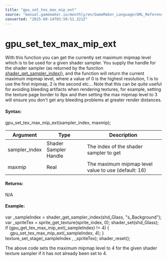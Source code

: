```yaml
---
title: "gpu_set_tex_max_mip_ext"
source: "manual.gamemaker.io/monthly/en/GameMaker_Language/GML_Reference/Drawing/Mipmapping/gpu_set_tex_max_mip_ext.htm"
converted: "2025-09-14T03:59:51.321Z"
---
```


# gpu\_set\_tex\_max\_mip\_ext

With this function you can get the currently set maximum mipmap level which is to be used for a given shader sampler. You supply the handle for the shader sampler (as returned by the function [shader\_get\_sampler\_index()](../../Asset_Management/Shaders/shader_get_sampler_index.md), and the function will return the current maximum mipmap level, where a value of 0 is the highest resolution, 1 is to use the first mipmap, 2 is the second etc... Note that this can be quite useful for avoiding bleeding artifacts when rendering textures, for example, setting the texture page border to 8px and then setting the max mipmap level to 3 will ensure you don't get any bleeding problems at greater render distances.

#### Syntax:

gpu\_set\_tex\_max\_mip\_ext(sampler\_index, maxmip);

| Argument | Type | Description |
| --- | --- | --- |
| sampler_index | Shader Sampler Handle | The index of the shader sampler to get |
| maxmip | Real | The maximum mipmap level value to use (default: 16) |

#### Returns:

N/A

#### Example:

var \_sampleIndex = shader\_get\_sampler\_index(shd\_Glass, "s\_Background");
var \_spriteTex = sprite\_get\_texture(sprite\_index, 0);
shader\_set(shd\_Glass);
if (gpu\_get\_tex\_max\_mip\_ext(\_sampleIndex) != 4)
{
    gpu\_set\_tex\_max\_mip\_ext(\_sampleIndex, 4);
}
texture\_set\_stage(\_sampleIndex , \_spriteTex);
shader\_reset();

The above code sets the maximum mipmap level to 4 for the given shader texture sampler if it has not already been set to 4.